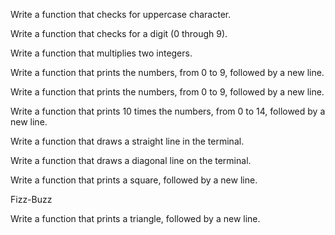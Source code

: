 Write a function that checks for uppercase character.

Write a function that checks for a digit (0 through 9).

Write a function that multiplies two integers.

Write a function that prints the numbers, from 0 to 9, followed by a new line.

Write a function that prints the numbers, from 0 to 9, followed by a new line.

Write a function that prints 10 times the numbers, from 0 to 14, followed by a new line.

Write a function that draws a straight line in the terminal.

Write a function that draws a diagonal line on the terminal.

Write a function that prints a square, followed by a new line.

Fizz-Buzz

Write a function that prints a triangle, followed by a new line.

